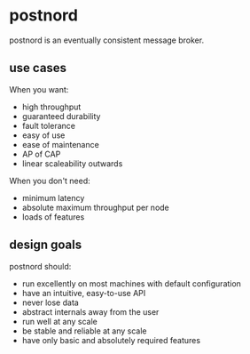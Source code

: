 # postnord

postnord is an eventually consistent message broker.

## use cases

When you want:

- high throughput
- guaranteed durability
- fault tolerance
- easy of use
- ease of maintenance
- AP of CAP
- linear scaleability outwards

When you don't need:

- minimum latency
- absolute maximum throughput per node
- loads of features

## design goals

postnord should:

- run excellently on most machines with default configuration
- have an intuitive, easy-to-use API
- never lose data
- abstract internals away from the user
- run well at any scale
- be stable and reliable at any scale
- have only basic and absolutely required features
